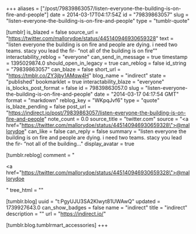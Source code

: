 +++
aliases = ["/post/79839863057/listen-everyone-the-building-is-on-fire-and-people"]
date = 2014-03-17T04:17:54Z
id = "79839863057"
slug = "listen-everyone-the-building-is-on-fire-and-people"
type = "tumblr-quote"

[tumblr]
is_blazed = false
source_url = "https://twitter.com/mallorydoe/status/445140946930659328"
text = "listen everyone the building is on fire and people are dying. i need two teams. stacy you lead the fir- &ldquo;not all of the building is on fire&rdquo;"
interactability_reblog = "everyone"
can_send_in_message = true
timestamp = 1395029874.0
should_open_in_legacy = true
can_reblog = false
id_string = "79839863057"
can_blaze = false
short_url = "https://tmblr.co/ZY3jby1AMqw4H"
blog_name = "indirect"
state = "published"
bookmarklet = true
interactability_blaze = "everyone"
is_blocks_post_format = false
id = 79839863057.0
slug = "listen-everyone-the-building-is-on-fire-and-people"
date = "2014-03-17 04:17:54 GMT"
format = "markdown"
reblog_key = "WKpqJvf6"
type = "quote"
is_blaze_pending = false
post_url = "https://indirect.io/post/79839863057/listen-everyone-the-building-is-on-fire-and-people"
note_count = 0.0
source_title = "twitter.com"
source = "<a href=\"https://twitter.com/mallorydoe/status/445140946930659328\">@mallorydoe</a>"
can_like = false
can_reply = false
summary = "listen everyone the building is on fire and people are dying. i need two teams. stacy you lead the fir- “not all of the building..."
display_avatar = true

[tumblr.reblog]
comment = "<p><a href=\"https://twitter.com/mallorydoe/status/445140946930659328\">@mallorydoe</a></p>"
tree_html = ""

[tumblr.blog]
uuid = "t:PgyUJU3SA2Klwyt81UWAwQ"
updated = 1739927643.0
can_show_badges = false
name = "indirect"
title = "indirect"
description = ""
url = "https://indirect.io/"

[tumblr.blog.tumblrmart_accessories]
+++
